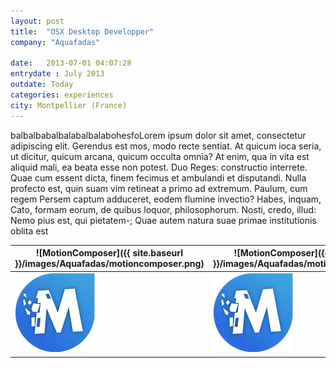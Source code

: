 ```yaml
---
layout: post
title:  "OSX Desktop Developper"
company: "Aquafadas"

date:   2013-07-01 04:07:28
entrydate : July 2013 
outdate: Today
categories: experiences
city: Montpellier (France)
---
```


balbalbabalbalabalbalabohesfoLorem ipsum dolor sit amet, consectetur adipiscing elit. Gerendus est mos, modo recte sentiat. At quicum ioca seria, ut dicitur, quicum arcana, quicum occulta omnia? At enim, qua in vita est aliquid mali, ea beata esse non potest. Duo Reges: constructio interrete. Quae cum essent dicta, finem fecimus et ambulandi et disputandi. Nulla profecto est, quin suam vim retineat a primo ad extremum. Paulum, cum regem Persem captum adduceret, eodem flumine invectio? Habes, inquam, Cato, formam eorum, de quibus loquor, philosophorum. Nosti, credo, illud: Nemo pius est, qui pietatem-; Quae autem natura suae primae institutionis oblita est

![MotionComposer]({{ site.baseurl }}/images/Aquafadas/motioncomposer.png)     |   ![MotionComposer]({{ site.baseurl }}/images/Aquafadas/motioncomposer.png)
-----------------------|--------------------
![MotionComposer](../images/Aquafadas/motioncomposer.png) |![MotionComposer](../images/Aquafadas/motioncomposer.png)
